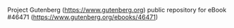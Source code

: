 Project Gutenberg (https://www.gutenberg.org) public repository for eBook #46471 (https://www.gutenberg.org/ebooks/46471)
